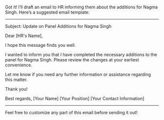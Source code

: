 Got it! I’ll draft an email to HR informing them about the additions for Nagma Singh. Here’s a suggested email template:


---

Subject: Update on Panel Additions for Nagma Singh

Dear [HR's Name],

I hope this message finds you well.

I wanted to inform you that I have completed the necessary additions to the panel for Nagma Singh. Please review the changes at your earliest convenience.

Let me know if you need any further information or assistance regarding this matter.

Thank you!

Best regards,
[Your Name]
[Your Position]
[Your Contact Information]


---

Feel free to customize any part of this email before sending it out!

